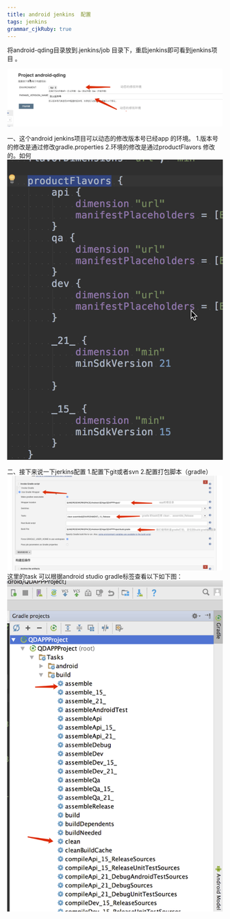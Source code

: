 ```yaml
---
title: android jenkins  配置
tags: jenkins
grammar_cjkRuby: true
---
```


将android-qding目录放到.jenkins/job 目录下，重启jenkins即可看到jenkins项目 。

![enter description here][1]

一、这个android jenkins项目可以动态的修改版本号已经app 的环境。
1.版本号的修改是通过修改gradle.properties
2.环境的修改是通过productFlavors 修改的。如何
![enter description here][2]


二、接下来说一下jerkins配置
1.配置下git或者svn
2.配置打包脚本（gradle）
![enter description here][3]
这里的task 可以根据android studio gradle标签查看以下如下图：
![enter description here][4]


  [1]: ./images/1513051856462.jpg
  [2]: ./images/1513052078712.jpg
  [3]: ./images/1513052485915.jpg
  [4]: ./images/1513052596334.jpg